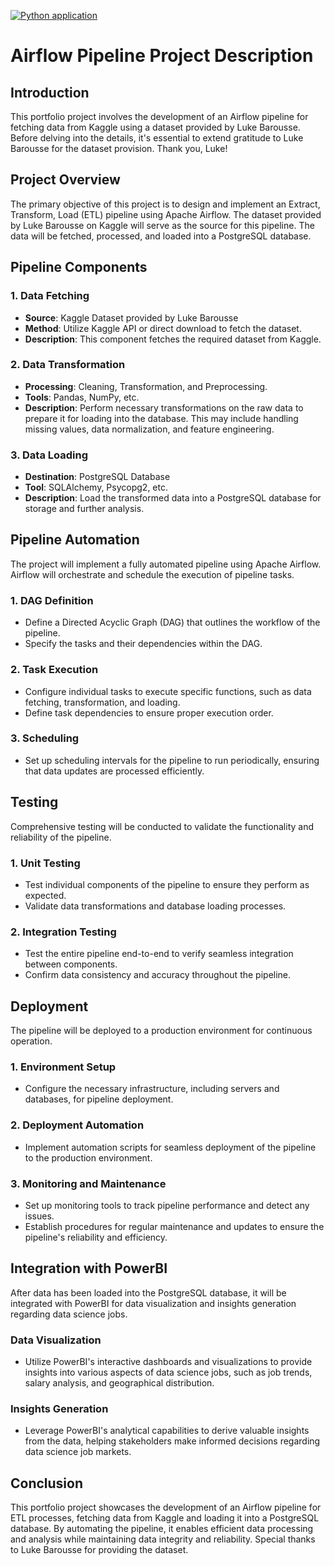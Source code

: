 [![Python application](https://github.com/theflamio/DataAnalytics_datajobs/actions/workflows/python-app.yml/badge.svg)](https://github.com/theflamio/DataAnalytics_datajobs/actions/workflows/python-app.yml)

# Airflow Pipeline Project Description

## Introduction
This portfolio project involves the development of an Airflow pipeline for fetching data from Kaggle using a dataset provided by Luke Barousse. Before delving into the details, it's essential to extend gratitude to Luke Barousse for the dataset provision. Thank you, Luke!

## Project Overview
The primary objective of this project is to design and implement an Extract, Transform, Load (ETL) pipeline using Apache Airflow. The dataset provided by Luke Barousse on Kaggle will serve as the source for this pipeline. The data will be fetched, processed, and loaded into a PostgreSQL database.

## Pipeline Components
### 1. Data Fetching
- **Source**: Kaggle Dataset provided by Luke Barousse
- **Method**: Utilize Kaggle API or direct download to fetch the dataset.
- **Description**: This component fetches the required dataset from Kaggle. 

### 2. Data Transformation
- **Processing**: Cleaning, Transformation, and Preprocessing.
- **Tools**: Pandas, NumPy, etc.
- **Description**: Perform necessary transformations on the raw data to prepare it for loading into the database. This may include handling missing values, data normalization, and feature engineering.

### 3. Data Loading
- **Destination**: PostgreSQL Database
- **Tool**: SQLAlchemy, Psycopg2, etc.
- **Description**: Load the transformed data into a PostgreSQL database for storage and further analysis.

## Pipeline Automation
The project will implement a fully automated pipeline using Apache Airflow. Airflow will orchestrate and schedule the execution of pipeline tasks.

### 1. DAG Definition
- Define a Directed Acyclic Graph (DAG) that outlines the workflow of the pipeline.
- Specify the tasks and their dependencies within the DAG.

### 2. Task Execution
- Configure individual tasks to execute specific functions, such as data fetching, transformation, and loading.
- Define task dependencies to ensure proper execution order.

### 3. Scheduling
- Set up scheduling intervals for the pipeline to run periodically, ensuring that data updates are processed efficiently.

## Testing
Comprehensive testing will be conducted to validate the functionality and reliability of the pipeline.

### 1. Unit Testing
- Test individual components of the pipeline to ensure they perform as expected.
- Validate data transformations and database loading processes.

### 2. Integration Testing
- Test the entire pipeline end-to-end to verify seamless integration between components.
- Confirm data consistency and accuracy throughout the pipeline.

## Deployment
The pipeline will be deployed to a production environment for continuous operation.

### 1. Environment Setup
- Configure the necessary infrastructure, including servers and databases, for pipeline deployment.

### 2. Deployment Automation
- Implement automation scripts for seamless deployment of the pipeline to the production environment.

### 3. Monitoring and Maintenance
- Set up monitoring tools to track pipeline performance and detect any issues.
- Establish procedures for regular maintenance and updates to ensure the pipeline's reliability and efficiency.

## Integration with PowerBI
After data has been loaded into the PostgreSQL database, it will be integrated with PowerBI for data visualization and insights generation regarding data science jobs.

### Data Visualization
- Utilize PowerBI's interactive dashboards and visualizations to provide insights into various aspects of data science jobs, such as job trends, salary analysis, and geographical distribution.

### Insights Generation
- Leverage PowerBI's analytical capabilities to derive valuable insights from the data, helping stakeholders make informed decisions regarding data science job markets.

## Conclusion
This portfolio project showcases the development of an Airflow pipeline for ETL processes, fetching data from Kaggle and loading it into a PostgreSQL database. By automating the pipeline, it enables efficient data processing and analysis while maintaining data integrity and reliability. Special thanks to Luke Barousse for providing the dataset.
